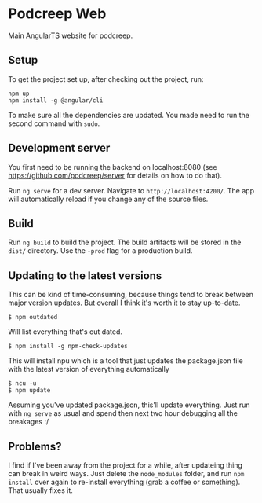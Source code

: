 # Podcreep Web

Main AngularTS website for podcreep.

## Setup

To get the project set up, after checking out the project, run:

    npm up
    npm install -g @angular/cli

To make sure all the dependencies are updated. You made need to run the second command with `sudo`.

## Development server

You first need to be running the backend on localhost:8080 (see https://github.com/podcreep/server
for details on how to do that).

Run `ng serve` for a dev server. Navigate to `http://localhost:4200/`. The app will automatically
reload if you change any of the source files.

## Build

Run `ng build` to build the project. The build artifacts will be stored in the `dist/` directory.
Use the `-prod` flag for a production build.

## Updating to the latest versions

This can be kind of time-consuming, because things tend to break between major version updates. But
overall I think it's worth it to stay up-to-date.

    $ npm outdated

Will list everything that's out dated.

    $ npm install -g npm-check-updates

This will install npu which is a tool that just updates the package.json file with the latest
version of everything automatically

    $ ncu -u
    $ npm update

Assuming you've updated package.json, this'll update everything. Just run with `ng serve` as usual
and spend then next two hour debugging all the breakages :/

## Problems?

I find if I've been away from the project for a while, after updateing thing can break in weird
ways. Just delete the `node_modules` folder, and run `npm install` over again to re-install
everything (grab a coffee or something). That usually fixes it.

